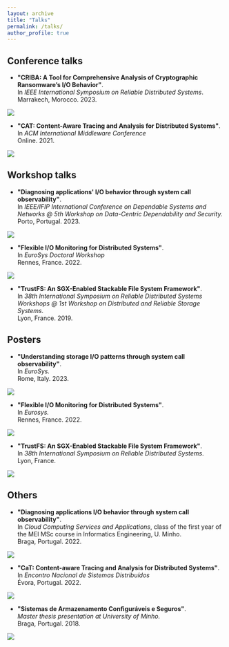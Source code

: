```yaml
---
layout: archive
title: "Talks"
permalink: /talks/
author_profile: true
---
```


## Conference talks

- **"CRIBA: A Tool for Comprehensive Analysis of Cryptographic Ransomware’s I/O Behavior"**.<br>
In *IEEE International Symposium on Reliable Distributed Systems*.<br>
Marrakech, Morocco. 2023.<br>
<a href="https://taniaesteves.github.io/files/2023/criba-srds23-taniaesteves-presentation.pdf">
    <img src="https://img.shields.io/badge/-slides-black?style=plastic&logo=microsoft-powerpoint&logoColor=white&labelColor=orange" />
</a>

- **"CAT: Content-Aware Tracing and Analysis for Distributed Systems"**.<br>
In *ACM International Middleware Conference*<br>
Online. 2021.<br>
<a href="https://taniaesteves.github.io/files/2021/cat-middleware21-taniaesteves-presentation.pdf">
    <img src="https://img.shields.io/badge/-slides-black?style=plastic&logo=microsoft-powerpoint&logoColor=white&labelColor=orange" />
</a>


## Workshop talks

- **"Diagnosing applications' I/O behavior through system call observability"**.<br>
In *IEEE/IFIP International Conference on Dependable Systems and Networks @ 5th Workshop on Data-Centric Dependability and Security.*<br>
Porto, Portugal. 2023.<br>
<a href="https://taniaesteves.github.io/files/2023/dio-dcds23-taniaesteves-presentation.pdf">
    <img src="https://img.shields.io/badge/-slides-black?style=plastic&logo=microsoft-powerpoint&logoColor=white&labelColor=orange" />
</a>

- **"Flexible I/O Monitoring for Distributed Systems"**. <br>
In *EuroSys Doctoral Workshop*<br>
Rennes, France. 2022.<br>
<a href="https://taniaesteves.github.io/files/2022/eurodw22-taniaesteves-presentation.pdf">
    <img src="https://img.shields.io/badge/-slides-black?style=plastic&logo=microsoft-powerpoint&logoColor=white&labelColor=orange" />
</a>

- **"TrustFS: An SGX-Enabled Stackable File System Framework"**.<br>
In *38th International Symposium on Reliable Distributed Systems Workshops @ 1st Workshop on Distributed and Reliable Storage Systems.*<br>
Lyon, France. 2019.<br>
<!-- <a href="https://taniaesteves.github.io/files/2019/trustfs-drss19-taniaesteves-presentation.pdf">
    <img src="https://img.shields.io/badge/-slides-black?style=plastic&logo=microsoft-powerpoint&logoColor=white&labelColor=orange" />
</a> -->

## Posters

- **"Understanding storage I/O patterns through system call observability"**. <br>
In *EuroSys.*<br>
Rome, Italy. 2023.<br>
<a href="https://taniaesteves.github.io/files/2023/dio-eurosys23-taniaesteves-poster.pdf">
    <img src="https://img.shields.io/badge/-pdf-black?style=plastic&logo=Adobe%20Acrobat%20Reader&logoColor=white&labelColor=darkred" />
</a>


- **"Flexible I/O Monitoring for Distributed Systems"**. <br>
In *Eurosys.*<br>
Rennes, France. 2022.<br>
<a href="https://taniaesteves.github.io/files/2022/mon-eurosys22-taniaesteves-poster.pdf">
    <img src="https://img.shields.io/badge/-pdf-black?style=plastic&logo=Adobe%20Acrobat%20Reader&logoColor=white&labelColor=darkred" />
</a>

- **"TrustFS: An SGX-Enabled Stackable File System Framework"**.<br>
In *38th International Symposium on Reliable Distributed Systems*.<br>
Lyon, France.<br>
<a href="https://taniaesteves.github.io/files/2019/trustfs-srds19-taniaesteves-poster.pdf">
    <img src="https://img.shields.io/badge/-pdf-black?style=plastic&logo=Adobe%20Acrobat%20Reader&logoColor=white&labelColor=darkred" />
</a>

## Others

- **"Diagnosing applications I/O behavior through system call observability"**.<br>
In *Cloud Computing Services and Applications*, class of the first year of the MEI MSc course in Informatics Engineering, U. Minho.<br>
Braga, Portugal. 2022.<br>
<a href="https://taniaesteves.github.io/files/2022/ascn22_dio-presentation.pdf">
    <img src="https://img.shields.io/badge/-slides-black?style=plastic&logo=microsoft-powerpoint&logoColor=white&labelColor=orange" />
</a>


- **"CaT: Content-aware Tracing and Analysis for Distributed Systems"**. <br>
In *Encontro Nacional de Sistemas Distribuídos* <br>
Évora, Portugal. 2022.<br>
<a href="https://taniaesteves.github.io/files/2022/cat-ensd22-taniaesteves-presentation.pdf">
    <img src="https://img.shields.io/badge/-slides-black?style=plastic&logo=microsoft-powerpoint&logoColor=white&labelColor=orange" />
</a>


- **"Sistemas de Armazenamento Configuráveis e Seguros"**.<br>
*Master thesis presentation at University of Minho.*<br>
Braga, Portugal. 2018.<br>
<a href="https://taniaesteves.github.io/files/2018/msc-thesis-taniaesteves-2018-presentation.pdf">
    <img src="https://img.shields.io/badge/-slides-black?style=plastic&logo=microsoft-powerpoint&logoColor=white&labelColor=orange" />
</a>


<!-- Pre-tese - 14/11/2019 -->